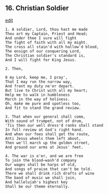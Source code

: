 
## 16.  Christian Soldier
[edit](https://docs.google.com/document/d/1dE1tq079B0RlGDLhCcurodRo6k5GX04r/edit?mode=html)



    1. A soldier, Lord, thou hast me made
    Thou art my Captain, Priest and Head;
    And under thee I sure will fight
    The fight of faith with all my might.
    The cross all stain'd with hallow'd blood,
    The ensign of our conquering Lord,
    The Christian soldier's standard is,
    And I will fight for King Jesus.

    2. Then, 

    0 my Lord, keep me, I pray',
    That I may run the narrow way,
    And front my duty ne'er depart.
    But live to Christ with all my heart;
    Help me to walk in humbleness
    March in the way of holiness.
    Oh, make me pure and spotless too,
    And fit to stand the grand review.

    3. That when our general shall come,
    With sound of trumpet, not of drum,
    'Tis then our well dress'd ranks shall stand
    In full review at God's right hand.
    And when our foes shall get the route,
    Anti Jesus wheels them left about,
    Then we'll march up the golden street,
    And ground our arms at Jesus' feet.

    4. The war is o'er, and we are free
    To join the blood—wash'd company
    Our wages shall be harps of old,
    And songs of praise that can't be told.
    There we shall drink rich drafts of wine
    The band of music we shall join,
    And hallelujah's highest key
    Shall be our theme eternally.
